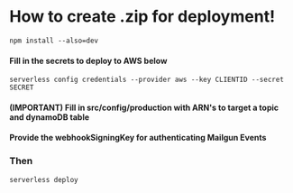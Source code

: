 # How to create .zip for deployment!

```
npm install --also=dev
```

#### Fill in the secrets to deploy to AWS below
```
serverless config credentials --provider aws --key CLIENTID --secret SECRET
```


#### (IMPORTANT) Fill in src/config/production with ARN's to target a topic and dynamoDB table 
####  Provide the webhookSigningKey for authenticating Mailgun Events


### Then
```
serverless deploy
```
